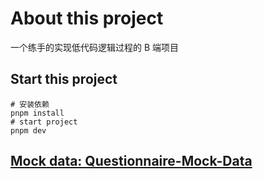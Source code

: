 # About this project

一个练手的实现低代码逻辑过程的 B 端项目

## Start this project

```shell
# 安装依赖
pnpm install
# start project
pnpm dev
```

## [Mock data: Questionnaire-Mock-Data](https://github.com/AmbitionsXXXV/Questionnaire-Mock-Data)
